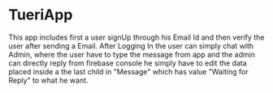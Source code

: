 # TueriApp
This app includes first a user signUp through his Email Id and then verify the user after sending a Email. After Logging In the user can simply chat with Admin, where the user have to type the message from app and the admin can directly reply from firebase console he simply have to edit the data placed inside a the last child in "Message" which has value "Waiting for Reply" to what he want.
